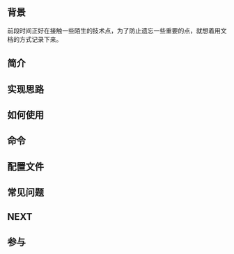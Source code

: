 ## 背景

前段时间正好在接触一些陌生的技术点，为了防止遗忘一些重要的点，就想着用文档的方式记录下来。

## 简介

## 实现思路

## 如何使用

## 命令

## 配置文件

## 常见问题

## NEXT

## 参与